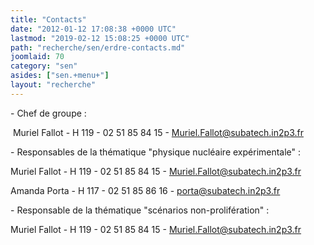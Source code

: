 ```yaml
---
title: "Contacts"
date: "2012-01-12 17:08:38 +0000 UTC"
lastmod: "2019-02-12 15:08:25 +0000 UTC"
path: "recherche/sen/erdre-contacts.md"
joomlaid: 70
category: "sen"
asides: ["sen.+menu+"]
layout: "recherche"
---
```

\- Chef de groupe :

 Muriel Fallot - H 119 - 02 51 85 84 15 - Muriel.Fallot@subatech.in2p3.fr

\- Responsables de la thématique "physique nucléaire expérimentale" :

Muriel Fallot - H 119 - 02 51 85 84 15 - [Muriel.Fallot@subatech.in2p3.fr](mailto:Muriel.Fallot@subatech.in2p3.fr)

Amanda Porta - H 117 - 02 51 85 86 16 - [porta@subatech.in2p3.fr](mailto:amanda.porta@subatech.in2p3.fr)

\- Responsable de la thématique "scénarios non-prolifération" :

Muriel Fallot - H 119 - 02 51 85 84 15 - [Muriel.Fallot@subatech.in2p3.fr](mailto:%!C(MISSING)a%!h(MISSING)ref=)

